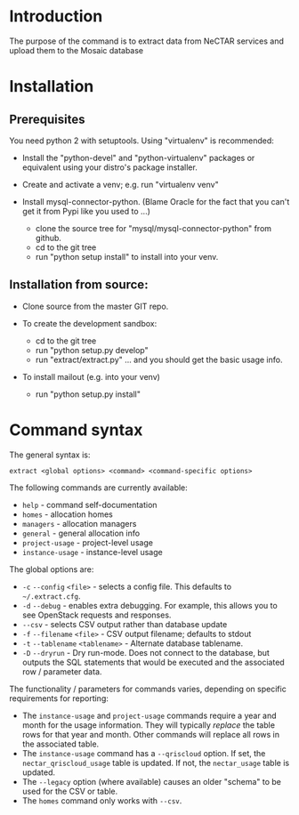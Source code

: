 # Introduction

The purpose of the command is to extract data from NeCTAR services and
upload them to the Mosaic database

# Installation

## Prerequisites

You need python 2 with setuptools.  Using "virtualenv" is recommended:

  - Install the "python-devel" and "python-virtualenv" packages or equivalent
    using your distro's package installer.

  - Create and activate a venv; e.g. run "virtualenv venv"

  - Install mysql-connector-python.  (Blame Oracle for the fact that you can't
    get it from Pypi like you used to ...)

    - clone the source tree for "mysql/mysql-connector-python" from github.
    - cd to the git tree
    - run "python setup install" to install into your venv.
      

## Installation from source:

  - Clone source from the master GIT repo.

  - To create the development sandbox:

    - cd to the git tree
    - run "python setup.py develop"
    - run "extract/extract.py" ... and you should get the basic usage info.

  - To install mailout (e.g. into your venv)

    - run "python setup.py install"

# Command syntax

The general syntax is:

```
extract <global options> <command> <command-specific options>
```

The following commands are currently available:

  - `help` - command self-documentation
  - `homes` - allocation homes
  - `managers` - allocation managers
  - `general` - general allocation info
  - `project-usage` - project-level usage
  - `instance-usage` - instance-level usage

The global options are:

  - `-c` `--config` `<file>` - selects a config file.  This defaults to
    `~/.extract.cfg`.
  - `-d` `--debug` - enables extra debugging.  For example, this allows you
    to see OpenStack requests and responses.
  - `--csv` - selects CSV output rather than database update
  - `-f` `--filename` `<file>` - CSV output filename; defaults to stdout
  - `-t` `--tablename` `<tablename>` - Alternate database tablename.
  - `-D` `--dryrun` - Dry run-mode.  Does not connect to the database,
    but outputs the SQL statements that would be executed and the
    associated row / parameter data. 

The functionality / parameters for commands varies, depending on specific
requirements for reporting:

  - The `instance-usage` and `project-usage` commands require a year and month
    for the usage information.  They will typically *replace* the table rows
    for that year and month.  Other commands will replace all rows in the
    associated table.
  - The `instance-usage` command has a `--qriscloud` option.  If set, the
    `nectar_qriscloud_usage` table is updated.  If not, the `nectar_usage`
    table is updated.
  - The `--legacy` option (where available) causes an older "schema" to
    be used for the CSV or table.
  - The `homes` command only works with `--csv`.